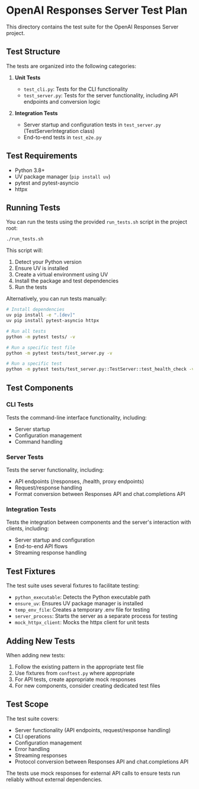 # OpenAI Responses Server Test Plan

This directory contains the test suite for the OpenAI Responses Server project.

## Test Structure

The tests are organized into the following categories:

1. **Unit Tests**
   - `test_cli.py`: Tests for the CLI functionality
   - `test_server.py`: Tests for the server functionality, including API endpoints and conversion logic

2. **Integration Tests**
   - Server startup and configuration tests in `test_server.py` (TestServerIntegration class)
   - End-to-end tests in `test_e2e.py`

## Test Requirements

- Python 3.8+
- UV package manager (`pip install uv`)
- pytest and pytest-asyncio
- httpx

## Running Tests

You can run the tests using the provided `run_tests.sh` script in the project root:

```bash
./run_tests.sh
```

This script will:
1. Detect your Python version
2. Ensure UV is installed
3. Create a virtual environment using UV
4. Install the package and test dependencies
5. Run the tests

Alternatively, you can run tests manually:

```bash
# Install dependencies
uv pip install -e ".[dev]"
uv pip install pytest-asyncio httpx

# Run all tests
python -m pytest tests/ -v

# Run a specific test file
python -m pytest tests/test_server.py -v

# Run a specific test
python -m pytest tests/test_server.py::TestServer::test_health_check -v
```

## Test Components

### CLI Tests

Tests the command-line interface functionality, including:
- Server startup
- Configuration management
- Command handling

### Server Tests

Tests the server functionality, including:
- API endpoints (/responses, /health, proxy endpoints)
- Request/response handling
- Format conversion between Responses API and chat.completions API

### Integration Tests

Tests the integration between components and the server's interaction with clients, including:
- Server startup and configuration
- End-to-end API flows
- Streaming response handling

## Test Fixtures

The test suite uses several fixtures to facilitate testing:

- `python_executable`: Detects the Python executable path
- `ensure_uv`: Ensures UV package manager is installed
- `temp_env_file`: Creates a temporary .env file for testing
- `server_process`: Starts the server as a separate process for testing
- `mock_httpx_client`: Mocks the httpx client for unit tests

## Adding New Tests

When adding new tests:

1. Follow the existing pattern in the appropriate test file
2. Use fixtures from `conftest.py` where appropriate
3. For API tests, create appropriate mock responses
4. For new components, consider creating dedicated test files

## Test Scope

The test suite covers:
- Server functionality (API endpoints, request/response handling)
- CLI operations
- Configuration management
- Error handling
- Streaming responses
- Protocol conversion between Responses API and chat.completions API

The tests use mock responses for external API calls to ensure tests run reliably without external dependencies. 